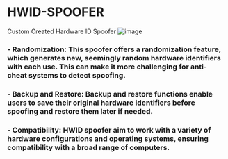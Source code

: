 # HWID-SPOOFER
Custom Created Hardware ID Spoofer
![image](https://github.com/Freex77/HWID-SPOOFER/assets/145994710/84fbe222-2c35-4ca5-8e3f-dfd505837e3b)

###  - Randomization: This spoofer offers a randomization feature, which generates new, seemingly random hardware identifiers with each use. This can make it more challenging for anti-cheat systems to detect spoofing.

###  - Backup and Restore: Backup and restore functions enable users to save their original hardware identifiers before spoofing and restore them later if needed.

###  - Compatibility: HWID spoofer aim to work with a variety of hardware configurations and operating systems, ensuring compatibility with a broad range of computers.
